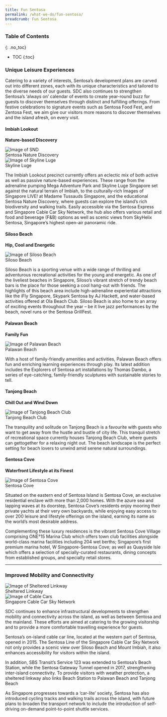 ```yaml
---
title: Fun Sentosa
permalink: /what-we-do/fun-sentosa/
breadcrumb: Fun Sentosa
---
```

### **Table of Contents**
{: .no_toc}
- TOC
{:toc}

### **Unique Leisure Experiences**
Catering to a variety of interests, Sentosa’s development plans are carved out into different zones, each with its unique characteristics and tailored to the diverse needs of our guests. SDC also continues to strengthen Sentosa’s ‘always on’ calendar of events to create year-round buzz for guests to discover themselves through distinct and fulfilling offerings. From festive celebrations to signature events such as Sentosa Food Fest, and Zentosa Fest, we aim give our visitors more reasons to discover themselves and the island afresh, on every visit.

#### **Imbiah Lookout**

**Nature-based Discovery**
<div class="row">
	<div class="col is-6">
		<figure style="margin:0;">
			<img src="/images/what-we-do/fun-sentosa/sentosa-nd.jpg" alt="Image of SND"/>	
			<figcaption>Sentosa Nature Discovery</figcaption>
		</figure>
	</div>
	<div class="col is-6">
		<figure style="margin:0;">
			<img src="/images/what-we-do/fun-sentosa/skyline-luge.jpg" alt="Image of Skyline Luge"/>
			<figcaption>Skyline Luge</figcaption>
		</figure>
	</div>
</div>

The Imbiah Lookout precinct currently offers an eclectic mix of both active as well as passive nature-based experiences. These range from the adrenaline pumping Mega Adventure Park and Skyline Luge Singapore set against the natural terrain of Imbiah, to the culturally-rich Images of Singapore LIVE! at Madame Tussauds Singapore, and the educational Sentosa Nature Discovery, where guests can explore the island’s rich biodiversity and walking trails. Easily accessible via the Sentosa Express and Singapore Cable Car Sky Network, the hub also offers various retail and food and beverage (F&B) options as well as scenic views from SkyHelix Sentosa, Singapore’s highest open-air panoramic ride.

#### **Siloso Beach**

**Hip, Cool and Energetic**
<div class="row">
	<div class="col is-12">
		<figure style="margin:0;">
			<img src="/images/what-we-do/fun-sentosa/siloso-beach.jpg" alt="Image of Siloso Beach"/>
			<figcaption>Siloso Beach</figcaption>
		</figure>
	</div>
</div>

Siloso Beach is a sporting venue with a wide range of thrilling and adventurous recreational activities for the young and energetic. As one of the liveliest beaches in Singapore, Siloso’s vibrant stretch of trendy beach bars is the place for those seeking a cool hang-out with friends. The highlights of this beach area include high-adrenaline experiential attractions like the iFly Singapore, Skypark Sentosa by AJ Hackett, and water-based activities offered at Ola Beach Club. Siloso Beach is also home to an array of exciting events throughout the year – be it live jazz performances by the beach, novel runs or the Sentosa GrillFest.

#### **Palawan Beach**

**Family Fun**
<div class="row">
	<div class="col is-12">
		<figure style="margin:0;">
			<img src="/images/what-we-do/fun-sentosa/palawan-beach.jpg" alt="Image of Palawan Beach"/>
			<figcaption>Palawan Beach</figcaption>
		</figure>
	</div>
</div>

With a host of family-friendly amenities and activities, Palawan Beach offers fun and enriching learning experiences through play. Its latest addition includes the Explorers of Sentosa art installations by Thomas Dambo, a series of eye-catching, family-friendly sculptures with sustainable stories to tell. 

#### **Tanjong Beach**

**Chill Out and Wind Down**
<div class="row">
	<div class="col is-12">
		<figure style="margin:0;">
			<img src="/images/what-we-do/fun-sentosa/tanjong-beach-club.jpg" alt="Image of Tanjong Beach Club"/>
			<figcaption>Tanjong Beach Club</figcaption>
		</figure>
	</div>
</div>

The tranquility and solitude on Tanjong Beach is a favourite with guests who want to get away from the hustle and bustle of city life. This tranquil stretch of recreational space currently houses Tanjong Beach Club, where guests can gettogether for a relaxing night out. The beach landscape is the perfect setting for beach lovers to unwind amid serene natural surroundings.

#### **Sentosa Cove**

**Waterfront Lifestyle at its Finest**
<div class="row">
	<div class="col is-12">
		<figure style="margin:0;">
			<img src="/images/what-we-do/fun-sentosa/sentosa-cove.jpg" alt="Image of Sentosa Cove"/>
			<figcaption>Sentosa Cove</figcaption>
		</figure>
	</div>
</div>

Situated on the eastern end of Sentosa Island is Sentosa Cove, an exclusive residential enclave with more than 2,000 homes. With the azure sea and lapping waves at its doorstep, Sentosa Cove’s residents enjoy mooring their private yachts at their very own backyards, while enjoying easy access to over 200 leisure and lifestyle offerings on the island, earning its name as the world’s most desirable address.

Complementing these luxury residences is the vibrant Sentosa Cove Village comprising ONE°15 Marina Club which offers town club facilities alongside world-class marina facilities including 204 wet berths; Singapore’s first premium marina hotel, W Singapore-Sentosa Cove; as well as Quayside Isle which offers a selection of specially-curated restaurants, dining concepts from established groups, and specialty retail stores.


---

### **Improved Mobility and Connectivity**
<div class="row">
	<div class="col is-6">
		<figure style="margin:0;">
			<img src="/images/what-we-do/fun-sentosa/linkway.jpg" alt="Image of Sheltered Linkway"/>	
			<figcaption>Sheltered Linkway</figcaption>
		</figure>
	</div>
	<div class="col is-6">
		<figure style="margin:0;">
			<img src="/images/what-we-do/fun-sentosa/cable-car.jpg" alt="Image of Cable Cars"/>
			<figcaption>Singapore Cable Car Sky Network</figcaption>
		</figure>
	</div>
</div>

SDC continues to enhance infrastructural developments to strengthen mobility and connectivity across the island, as well as between Sentosa and the mainland. These efforts are aimed at catering to the growing visitorship and to provide a more comfortable travelling experience for guests.

Sentosa’s on-island cable car line, located at the western part of Sentosa, opened in 2015. The Sentosa Line of the Singapore Cable Car Sky Network not only provides a scenic view over Siloso Beach and Mount Imbiah, it also enhances accessibility for visitors within the island.

In addition, SBS Transit’s Service 123 was extended to Sentosa’s Beach Station, while the Sentosa Gateway Tunnel opened in 2017, strengthening inter-island connectivity.
To provide visitors with weather protection, a sheltered linkway also links Beach Station to Palawan Beach and Tanjong Beach

As Singapore progresses towards a ‘car-lite’ society, Sentosa has also introduced cycling tracks and walking trails across the island, with future plans to broaden the transport network to include the introduction of self-driving on-demand point-to-point shuttle services.